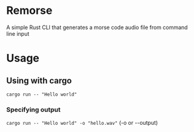# Remorse
A simple Rust CLI that generates a morse code audio file from command line input

# Usage
## Using with cargo
`cargo run -- "Hello world"`
### Specifying output
`cargo run -- "Hello world" -o "hello.wav"` (-o or --output)
